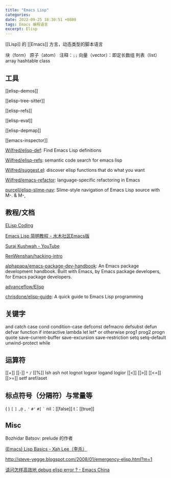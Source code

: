 ```yaml
---
title: "Emacs Lisp"
categories:
date: 2022-09-25 18:30:51 +0800
tags: Emacs 编程语言
excerpt: Elisp
---
```


[[Lisp]] 的 [[Emacs]] 方言，动态类型的脚本语言



块（form）
原子（atom）
注释：`;;`
向量（vector）：即定长数组
列表（list）
array
hashtable
class

## 工具

[[elisp-demos]]

[[elisp-tree-sitter]]

[[elisp-refs]]

[[elisp-eval]]

[[elisp-depmap]]

[[emacs-inspector]]

[Wilfred/elisp-def](https://github.com/Wilfred/elisp-def): Find Emacs Lisp definitions

[Wilfred/elisp-refs](https://github.com/Wilfred/elisp-refs): semantic code search for emacs lisp

[Wilfred/suggest.el](https://github.com/Wilfred/suggest.el): discover elisp functions that do what you want

[Wilfred/emacs-refactor](https://github.com/Wilfred/emacs-refactor): language-specific refactoring in Emacs

[purcell/elisp-slime-nav](https://github.com/purcell/elisp-slime-nav): Slime-style navigation of Emacs Lisp source with M-. & M-,


## 教程/文档

[ELisp Coding](https://www.nongnu.org/emacs-tiny-tools/elisp-coding/)

[Emacs Lisp 简明教程 - 水木社区Emacs版](http://smacs.github.io/elisp/)

[Suraj Kushwah - YouTube](https://www.youtube.com/watch?v=6M1JesjbtDM)

[RenWenshan/hacking-intro](https://github.com/RenWenshan/hacking-intro)

[alphapapa/emacs-package-dev-handbook](https://github.com/alphapapa/emacs-package-dev-handbook): An Emacs package development handbook. Built with Emacs, by Emacs package developers, for Emacs package developers.

[advanceflow/Elisp](https://github.com/advanceflow/Elisp)

[chrisdone/elisp-guide](https://github.com/chrisdone/elisp-guide): A quick guide to Emacs Lisp programming

## 关键字
and
catch
case
cond
condition-case
defconst
defmacro
defsubst
defun
defvar
function
if
interactive
lambda
let
let*
or
otherwise
prog1
prog2
progn
quote
save-current-buffer
save-excursion
save-restriction
setq
setq-default
unwind-protect
while

## 运算符
[[+]]
[[-]]
`*`
`/`
[[%]]
lsh
ash
not
lognot
logxor
logand
logior
[[<]]
[[>]]
[[<=]]
[[>=]]
setf
aref/aset



## 标点符号（分隔符）与常量等

(
)
`[`
`]`
`,@`
`,`
`'`
`#'`
`#[`
`` ` ``
nil：[[false]]
t：[[true]]



## Misc

Bozhidar Batsov: prelude 的作者

[(Emacs) Lisp Basics - Xah Lee（李杀）](http://xahlee.info/emacs/emacs/elisp.html)

http://steve-yegge.blogspot.com/2008/01/emergency-elisp.html?m=1

[请问怎样高效地 debug elisp error ? - Emacs China](https://emacs-china.org/t/debug-elisp-error/2469)









